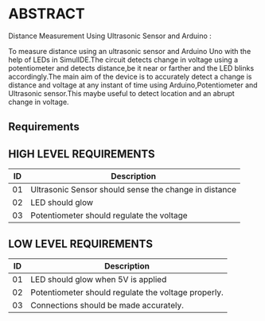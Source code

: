   # ABSTRACT

	

  Distance Measurement Using Ultrasonic Sensor and Arduino : 

  To measure distance using an ultrasonic sensor and Arduino Uno with the help of LEDs in SimulIDE.The circuit detects change in voltage using a potentiometer and detects
  distance,be it near or farther and the LED blinks accordingly.The main aim of the device is to accurately detect a change is distance and voltage at any instant of time 
  using Arduino,Potentiometer and Ultrasonic sensor.This maybe useful to detect location and an abrupt change in voltage.

	

## Requirements

	

## HIGH LEVEL REQUIREMENTS

	

|ID|Description|
|--|-----------|
|01|Ultrasonic Sensor should sense the change in distance|
|02|LED should glow|
|03|Potentiometer should regulate the voltage|

	

## LOW LEVEL REQUIREMENTS

	

|ID|Description|
|--|-----------|
|01|LED should glow when 5V is applied|
|02|Potentiometer should regulate the voltage properly.|
|03|Connections should be made accurately.|

